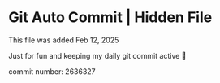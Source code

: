 # Git Auto Commit | Hidden File

This file was added Feb 12, 2025

Just for fun and keeping my daily git commit active 🤪

commit number: 2636327
